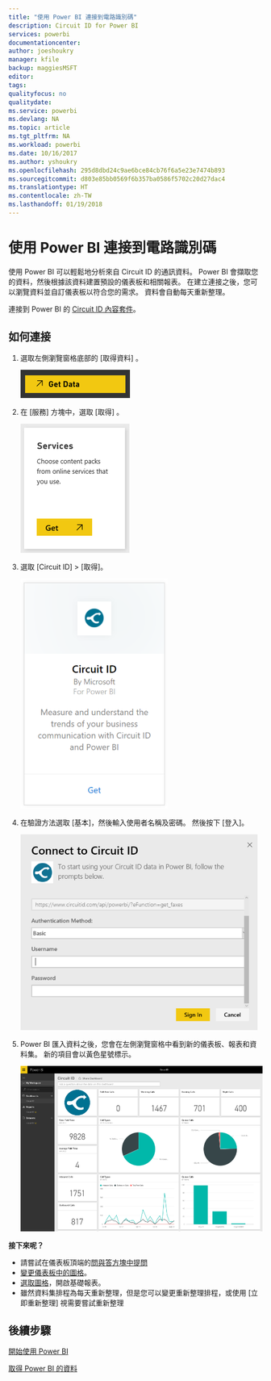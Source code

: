 ```yaml
---
title: "使用 Power BI 連接到電路識別碼"
description: Circuit ID for Power BI
services: powerbi
documentationcenter: 
author: joeshoukry
manager: kfile
backup: maggiesMSFT
editor: 
tags: 
qualityfocus: no
qualitydate: 
ms.service: powerbi
ms.devlang: NA
ms.topic: article
ms.tgt_pltfrm: NA
ms.workload: powerbi
ms.date: 10/16/2017
ms.author: yshoukry
ms.openlocfilehash: 295d8dbd24c9ae6bce84cb76f6a5e23e7474b893
ms.sourcegitcommit: d803e85bb0569f6b357ba0586f5702c20d27dac4
ms.translationtype: HT
ms.contentlocale: zh-TW
ms.lasthandoff: 01/19/2018
---
```

# <a name="connect-to-circuit-id-with-power-bi"></a>使用 Power BI 連接到電路識別碼
使用 Power BI 可以輕鬆地分析來自 Circuit ID 的通訊資料。 Power BI 會擷取您的資料，然後根據該資料建置預設的儀表板和相關報表。 在建立連接之後，您可以瀏覽資料並自訂儀表板以符合您的需求。 資料會自動每天重新整理。

連接到 Power BI 的 [Circuit ID 內容套件](https://app.powerbi.com/getdata/services/circuitid)。

## <a name="how-to-connect"></a>如何連接
1. 選取左側瀏覽窗格底部的 [取得資料]  。
   
    ![](media/service-connect-to-circuit-id/getdata.png)
2. 在 [服務]  方塊中，選取 [取得] 。
   
    ![](media/service-connect-to-circuit-id/services.png)
3. 選取 [Circuit ID] \> [取得]。
   
    ![](media/service-connect-to-circuit-id/circuitid.png)
4. 在驗證方法選取 [基本]，然後輸入使用者名稱及密碼。 然後按下 [登入]。
   
    ![](media/service-connect-to-circuit-id/circuitid_login.png)
5. Power BI 匯入資料之後，您會在左側瀏覽窗格中看到新的儀表板、報表和資料集。 新的項目會以黃色星號標示。
   
    ![](media/service-connect-to-circuit-id/circuitid_dashboard_chrome.png)

**接下來呢？**

* 請嘗試在儀表板頂端的[問與答方塊中提問](power-bi-q-and-a.md)
* [變更儀表板中的圖格](service-dashboard-edit-tile.md)。
* [選取圖格](service-dashboard-tiles.md)，開啟基礎報表。
* 雖然資料集排程為每天重新整理，但是您可以變更重新整理排程，或使用 [立即重新整理] 視需要嘗試重新整理

## <a name="next-steps"></a>後續步驟
[開始使用 Power BI](service-get-started.md)

[取得 Power BI 的資料](service-get-data.md)

